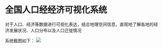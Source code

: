 # 全国人口经经济可视化系统
对于人口、经济等数据进行可视化表达，结合地理空间信息，直观地了解各地的经济发展状况、人口分布以及人口迁徙情况

系统截图如下：
![](https://github.com/xiwangzhigu/Photo-Viewer/raw/master/printscreen/p1.png)
